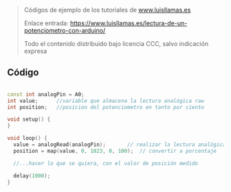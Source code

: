 > Códigos de ejemplo de los tutoriales de www.luisllamas.es
>
> Enlace entrada: https://www.luisllamas.es/lectura-de-un-potenciometro-con-arduino/
>
> Todo el contenido distribuido bajo licencia CCC, salvo indicación expresa


## Código
```cpp
const int analogPin = A0;
int value;      //variable que almacena la lectura analógica raw
int position;   //posicion del potenciometro en tanto por ciento

void setup() {
}

void loop() {
  value = analogRead(analogPin);       // realizar la lectura analógica raw
  position = map(value, 0, 1023, 0, 100);  // convertir a porcentaje

  //...hacer lo que se quiera, con el valor de posición medido

  delay(1000);
}
```


